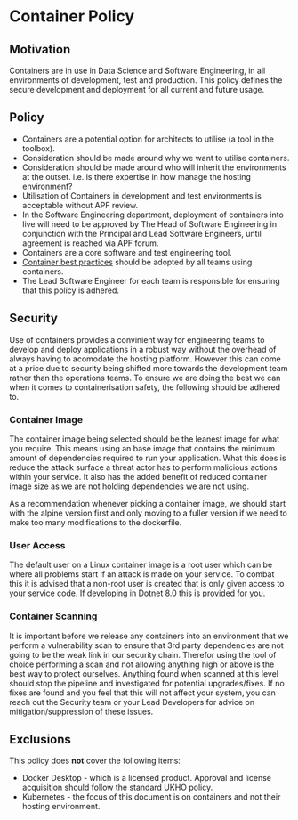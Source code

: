 # Container Policy

## Motivation

Containers are in use in Data Science and Software Engineering, in all environments of development, test and production. This policy defines the secure development and deployment for all current and future usage.

## Policy

* Containers are a potential option for architects to utilise (a tool in the toolbox).
* Consideration should be made around why we want to utilise containers.
* Consideration should be made around who will inherit the environments at the outset. i.e. is there expertise in how manage the hosting environment?
* Utilisation of Containers in development and test environments is acceptable without APF review.
* In the Software Engineering department, deployment of containers into live will need to be approved by The Head of Software Engineering in conjunction with the Principal and Lead Software Engineers, until agreement is reached via APF forum.
* Containers are a core software and test engineering tool.
* [Container best practices](./ContainerBestPractices.md) should be adopted by all teams using containers.
* The Lead Software Engineer for each team is responsible for ensuring that this policy is adhered.

## Security

Use of containers provides a convinient way for engineering teams to develop and deploy applications in a robust way without the overhead of always having to acomodate the hosting platform. However this can come at a price due to security being shifted more towards the development team rather than the operations teams. To ensure we are doing the best we can when it comes to containerisation safety, the following should be adhered to.

### Container Image
The container image being selected should be the leanest image for what you require. This means using an base image that contains the minimum amount of dependencies required to run your application. What this does is reduce the attack surface a threat actor has to perform malicious actions within your service. It also has the added benefit of reduced container image size as we are not holding dependencies we are not using.

As a recommendation whenever picking a container image, we should start with the alpine version first and only moving to a fuller version if we need to make too many modifications to the dockerfile.

### User Access
The default user on a Linux container image is a root user which can be where all problems start if an attack is made on your service. To combat this it is advised that a non-root user is created that is only given access to your service code. If developing in Dotnet 8.0 this is [provided for you](https://learn.microsoft.com/en-us/dotnet/core/whats-new/dotnet-8/containers#non-root-user).

### Container Scanning
It is important before we release any containers into an environment that we perform a vulnerability scan to ensure that 3rd party dependencies are not going to be the weak link in our security chain. Therefor using the tool of choice performing a scan and not allowing anything high or above is the best way to protect ourselves. Anything found when scanned at this level should stop the pipeline and investigated for potential upgrades/fixes. If no fixes are found and you feel that this will not affect your system, you can reach out the Security team or your Lead Developers for advice on mitigation/suppression of these issues.

## Exclusions

This policy does **not** cover the following items:

* Docker Desktop - which is a licensed product. Approval and license acquisition should follow the standard UKHO policy.
* Kubernetes - the focus of this document is on containers and not their hosting environment.
